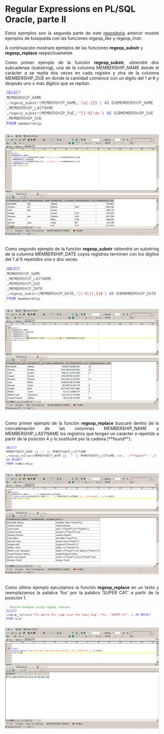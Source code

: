 # Regular Expressions en PL/SQL Oracle, parte II

<p align="justify">
Estos ejemplos son la segunda parte de este <a href="https://github.com/lynxestudio/20130916-Oracle-RegEx">repositorio</a> anterior mostré ejemplos de búsqueda con las funciones <i>regexp_like</i> y  <i>regexp_instr</i>.
</p>
<p>
A continuación mostrare ejemplos de las funciones <b>regexp_substr</b> y <b>regexp_replace</b> respectivamente.
</p>
<p align="justify">
Como primer ejemplo de la función <b>regexp_substr</b>, obtendré dos subcadenas (substring), una de la columna MEMBERSHIP_NAME donde el carácter <i>a</i> se repita dos veces en cada registro y otra de la columna MEMBERSHIP_DUE en donde la cantidad comience con un dígito del 1 al 6 y después uno o más dígitos que se repitan.</p>
<div>
<IMG src="images/regexp_substr1.png">
</div><br>
<div>
<IMG src="images/fig8.png">
</div><br>
<p align="justify">Como segundo ejemplo de la función <b>regexp_substr</b> obtendré un substring de la columna MEMBERSHIP_DATE cuyos registros terminen con los dígitos del 1 al 6 repetidos una o dos veces.</p>
<div>
<IMG src="images/regexp_substr2.png">
</div><br>
<div>
<IMG src="images/fig9.png">
</div><br>
<p align="justify">Como primer ejemplo de la función <b>regexp_replace</b> buscaré dentro de la concatenación de las columnas MEMBERSHIP_NAME y MEMBERSHIP_LASTNAME los registros que tengan un carácter <i>o</i> repetido a partir de la posición 4  y lo sustituiré por la cadena (**found**).</p>
<div>
<IMG src="images/regexp_replace1.png">
</div><br>
<div>
<IMG src="images/fig10.png">
</div><br>
<p align="justify">Como último ejemplo ejecutamos la función <b>regexp_replace</b> en un texto y reemplazamos la palabra ‘fox’ por la palabra ‘SUPER CAT’ a partir de la posición 1.</p>
<div>
<IMG src="images/regexp_replace2.png">
</div><br>
<div>
<IMG src="images/fig11.png">
</div>
